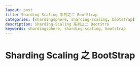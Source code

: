```yaml
---
layout: post  
title: Sharding-Scaling 系列之二 BootStrap  
categories: [shardingsphere, sharding-scaling, bootstrap]  
description: Sharding-Scaling 系列之二 BootStra  
keywords: shardingsphere, sharding-scaling, bootstrap
---
```


# Sharding Scaling 之 BootStrap

